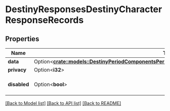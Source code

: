 # DestinyResponsesDestinyCharacterResponseRecords

## Properties

Name | Type | Description | Notes
------------ | ------------- | ------------- | -------------
**data** | Option<[**crate::models::DestinyPeriodComponentsPeriodRecordsPeriodDestinyCharacterRecordsComponent**](Destiny.Components.Records.DestinyCharacterRecordsComponent.md)> |  | [optional]
**privacy** | Option<**i32**> |  | [optional]
**disabled** | Option<**bool**> | If true, this component is disabled. | [optional]

[[Back to Model list]](../README.md#documentation-for-models) [[Back to API list]](../README.md#documentation-for-api-endpoints) [[Back to README]](../README.md)


